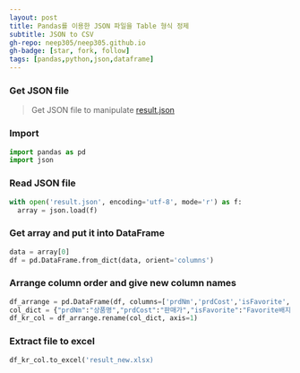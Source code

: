 ```yaml
---
layout: post
title: Pandas를 이용한 JSON 파일을 Table 형식 정제
subtitle: JSON to CSV
gh-repo: neep305/neep305.github.io
gh-badge: [star, fork, follow]
tags: [pandas,python,json,dataframe]
---
```


### Get JSON file
> Get JSON file to manipulate
[result.json](../_samples/result.csv)

### Import

~~~python
import pandas as pd
import json
~~~

### Read JSON file
```python
with open('result.json', encoding='utf-8', mode='r') as f:
  array = json.load(f)
```

### Get array and put it into DataFrame
```python
data = array[0]
df = pd.DataFrame.from_dict(data, orient='columns')
```

### Arrange column order and give new column names
```python
df_arrange = pd.DataFrame(df, columns=['prdNm','prdCost','isFavorite','soldCnt','url','imgUrl'])
col_dict = {"prdNm":"상품명","prdCost":"판매가","isFavorite":"Favorite배지","soldCnt":"판매건수","url":"상품링크","imgUrl":"이미지링크"}
df_kr_col = df_arrange.rename(col_dict, axis=1)
```

### Extract file to excel
```python
df_kr_col.to_excel('result_new.xlsx)
```